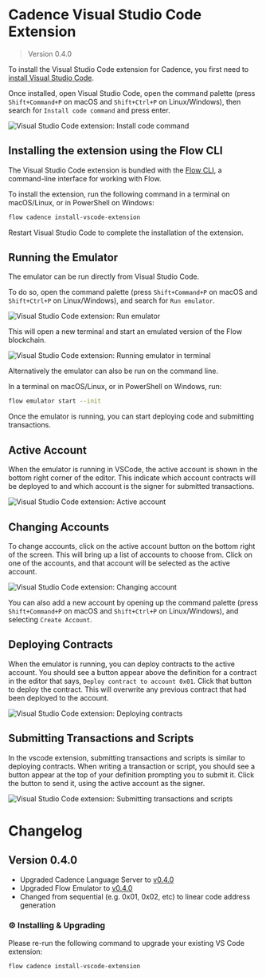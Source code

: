 # Cadence Visual Studio Code Extension

> Version 0.4.0

To install the Visual Studio Code extension for Cadence,
you first need to [install Visual Studio Code](https://code.visualstudio.com/Download).

Once installed, open Visual Studio Code, open the command palette
(press `Shift+Command+P` on macOS and `Shift+Ctrl+P` on Linux/Windows),
then search for `Install code command` and press enter.

![Visual Studio Code extension: Install code command](images/vscode-1-install.png)


## Installing the extension using the Flow CLI

The Visual Studio Code extension is bundled with the [Flow CLI](cli.md),
a command-line interface for working with Flow.

To install the extension, run the following command in a terminal on macOS/Linux,
or in PowerShell on Windows:

```sh
flow cadence install-vscode-extension
```

Restart Visual Studio Code to complete the installation of the extension.

## Running the Emulator

The emulator can be run directly from Visual Studio Code.

To do so, open the command palette
(press `Shift+Command+P` on macOS and `Shift+Ctrl+P` on Linux/Windows),
and search for `Run emulator`.

![Visual Studio Code extension: Run emulator](images/vscode-2-emulator.png)

This will open a new terminal and start an emulated version of the Flow blockchain.

![Visual Studio Code extension: Running emulator in terminal](images/vscode-3-emulator-terminal.png)

Alternatively the emulator can also be run on the command line.

In a terminal on macOS/Linux, or in PowerShell on Windows, run:

```sh
flow emulator start --init
```

Once the emulator is running, you can start deploying code and submitting transactions.

## Active Account

When the emulator is running in VSCode, the active account is shown in the bottom right corner of the editor. This indicate which account contracts will be deployed to and which account is the signer for submitted transactions.

![Visual Studio Code extension: Active account](images/vscode-4-active-account.png)

## Changing Accounts

To change accounts, click on the active account button on the bottom right of the screen. This will bring up a list of accounts to choose from. Click on one of the accounts, and that account will be selected as the active account.

![Visual Studio Code extension: Changing account](images/vscode-5-changing-accounts.png)

You can also add a new account by opening up the command palette (press `Shift+Command+P` on macOS and `Shift+Ctrl+P` on Linux/Windows), and selecting `Create Account`.

## Deploying Contracts

When the emulator is running, you can deploy contracts to the active account. You should see a button appear above the definition for a contract in the editor that says, `Deploy contract to account 0x01`. Click that button to deploy the contract. This will overwrite any previous contract that had been deployed to the account.

![Visual Studio Code extension: Deploying contracts](images/vscode-6-deploying-contracts.png)

## Submitting Transactions and Scripts

In the vscode extension, submitting transactions and scripts is similar to deploying contracts. When writing a transaction or script, you should see a button appear at the top of your definition prompting you to submit it. Click the button to send it, using the active account as the signer.

![Visual Studio Code extension: Submitting transactions and scripts](images/vscode-7-submitting-transactions-and-scripts.png)

# Changelog

## Version 0.4.0
- Upgraded Cadence Language Server to [v0.4.0](https://github.com/onflow/cadence/releases/tag/v0.4.0)
- Upgraded Flow Emulator to [v0.4.0](https://github.com/onflow/flow/blob/master/docs/emulator.md#version-040)
- Changed from sequential (e.g. 0x01, 0x02, etc) to linear code address generation 


### ⚙️ Installing & Upgrading

Please re-run the following command to upgrade your existing VS Code extension:

```sh
flow cadence install-vscode-extension
```
